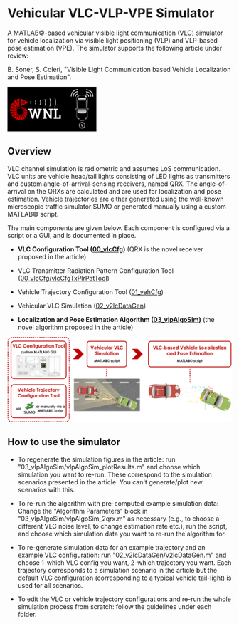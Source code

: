 # Vehicular VLC-VLP-VPE Simulator

A MATLAB©-based vehicular visible light communication (VLC) simulator for vehicle localization via visible light positioning (VLP) and VLP-based pose estimation (VPE). The simulator supports the following article under review:

B. Soner, S. Coleri, "Visible Light Communication based Vehicle Localization and Pose Estimation".

<img src="99_doc/wnl_blk_github.png" alt="Drawing" width="200"/>

## Overview

VLC channel simulation is radiometric and assumes LoS communication. VLC units are vehicle head/tail lights consisting of LED lights as transmitters and custom angle-of-arrival-sensing receivers, named QRX. The angle-of-arrival on the QRXs are calculated and are used for localization and pose estimation. Vehicle trajectories are either generated using the well-known microscopic traffic simulator SUMO or generated manually using a custom MATLAB© script.

The main components are given below. Each component is configured via a script or a GUI, and is documented in place.

- **VLC Configuration Tool ([00_vlcCfg](https://github.com/sonebu/v2lc_sim/tree/master/00_vlcCfg))** (QRX is the novel receiver proposed in the article)

- VLC Transmitter Radiation Pattern Configuration Tool ([00_vlcCfg/vlcCfgTxPlrPatTool](https://github.com/sonebu/v2lc_sim/tree/master/00_vlcCfg/vlcCfgTxPlrPatTool))

- Vehicle Trajectory Configuration Tool ([01_vehCfg](https://github.com/sonebu/v2lc_sim/tree/master/01_vehCfg))

- Vehicular VLC Simulation ([02_v2lcDataGen](https://github.com/sonebu/v2lc_sim/tree/master/02_v2lcDataGen))

- **Localization and Pose Estimation Algorithm ([03_vlpAlgoSim](https://github.com/sonebu/v2lc_sim/tree/master/03_vlpAlgoSim))** (the novel algorithm proposed in the article)

<img src="99_doc/v2lc_overview.png" alt="Drawing"/>

## How to use the simulator

- To regenerate the simulation figures in the article: run "03_vlpAlgoSim/vlpAlgoSim_plotResults.m" and choose which simulation you want to re-run. These correspond to the simulation scenarios presented in the article. You can't generate/plot new scenarios with this.

- To re-run the algorithm with pre-computed example simulation data: Change the "Algorithm Parameters" block in "03_vlpAlgoSim/vlpAlgoSim_2qrx.m" as necessary (e.g., to choose a different VLC noise level, to change estimation rate etc.), run the script, and choose which simulation data you want to re-run the algorithm for.

- To re-generate simulation data for an example trajectory and an example VLC configuration: run "02_v2lcDataGen/v2lcDataGen.m" and choose 1-which VLC config you want, 2-which trajectory you want. Each trajectory corresponds to a simulation scenario in the article but the default VLC configuration (corresponding to a typical vehicle tail-light) is used for all scenarios.

- To edit the VLC or vehicle trajectory configurations and re-run the whole simulation process from scratch: follow the guidelines under each folder. 

